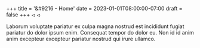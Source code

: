 +++
title = '&#9216 - Home'
date = 2023-01-01T08:00:00-07:00
draft = false
+++
&#9215;
⏿

Laborum voluptate pariatur ex culpa magna nostrud est incididunt fugiat
pariatur do dolor ipsum enim. Consequat tempor do dolor eu. Non id id anim anim
excepteur excepteur pariatur nostrud qui irure ullamco.
